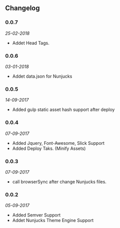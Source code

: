 ## Changelog

### 0.0.7
*25-02-2018*

- Addet Head Tags.  

### 0.0.6
*03-01-2018*

- Addet data.json for Nunjucks  

### 0.0.5

*14-09-2017*

- Added gulp static asset hash support after deploy


### 0.0.4

*07-09-2017*

- Added Jquery, Font-Awesome, Slick Support
- Added Deploy Taks. (Minify Assets)
 

### 0.0.3

*07-09-2017*

- call browserSync after change Nunjucks files. 

### 0.0.2

*05-09-2017*

- Added Semver Support
- Addet Nunjucks Theme Engine Support

